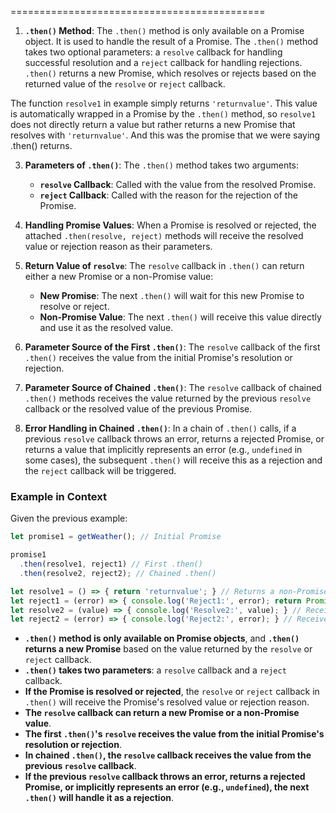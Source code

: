 

============================================

1. **`.then()` Method**: The `.then()` method is only available on a Promise object. It is used to handle the result of a Promise. The `.then()` method takes two optional parameters: a `resolve` callback for handling successful resolution and a `reject` callback for handling rejections. `.then()` returns a new Promise, which resolves or rejects based on the returned value of the `resolve` or `reject` callback.

The function `resolve1` in  example simply returns `'returnvalue'`. This value is automatically wrapped in a Promise by the `.then()` method, so `resolve1` does not directly return a value but rather returns a new Promise that resolves with `'returnvalue'`. And this was the promise that we were saying .then() returns.

3. **Parameters of `.then()`**: The `.then()` method takes two arguments:
   - **`resolve` Callback**: Called with the value from the resolved Promise.
   - **`reject` Callback**: Called with the reason for the rejection of the Promise.

4. **Handling Promise Values**: When a Promise is resolved or rejected, the attached `.then(resolve, reject)` methods will receive the resolved value or rejection reason as their parameters.

5. **Return Value of `resolve`**: The `resolve` callback in `.then()` can return either a new Promise or a non-Promise value:
   - **New Promise**: The next `.then()` will wait for this new Promise to resolve or reject.
   - **Non-Promise Value**: The next `.then()` will receive this value directly and use it as the resolved value.

6. **Parameter Source of the First `.then()`**: The `resolve` callback of the first `.then()` receives the value from the initial Promise's resolution or rejection.

7. **Parameter Source of Chained `.then()`**: The `resolve` callback of chained `.then()` methods receives the value returned by the previous `resolve` callback or the resolved value of the previous Promise.

8. **Error Handling in Chained `.then()`**: In a chain of `.then()` calls, if a previous `resolve` callback throws an error, returns a rejected Promise, or returns a value that implicitly represents an error (e.g., `undefined` in some cases), the subsequent `.then()` will receive this as a rejection and the `reject` callback will be triggered.

### Example in Context

Given the previous example:

```javascript
let promise1 = getWeather(); // Initial Promise

promise1
  .then(resolve1, reject1) // First .then()
  .then(resolve2, reject2); // Chained .then()

let resolve1 = () => { return 'returnvalue'; } // Returns a non-Promise value
let reject1 = (error) => { console.log('Reject1:', error); return Promise.reject('Error in Reject1'); } // Returns a rejected Promise
let resolve2 = (value) => { console.log('Resolve2:', value); } // Receives value from resolve1 or reject1
let reject2 = (error) => { console.log('Reject2:', error); } // Receives value from reject1
```

- **`.then()` method is only available on Promise objects**, and **`.then()` returns a new Promise** based on the value returned by the `resolve` or `reject` callback.
- **`.then()` takes two parameters**: a `resolve` callback and a `reject` callback.
- **If the Promise is resolved or rejected**, the `resolve` or `reject` callback in `.then()` will receive the Promise's resolved value or rejection reason.
- **The `resolve` callback can return a new Promise or a non-Promise value**.
- **The first `.then()`'s `resolve` receives the value from the initial Promise's resolution or rejection**.
- **In chained `.then()`, the `resolve` callback receives the value from the previous `resolve` callback**.
- **If the previous `resolve` callback throws an error, returns a rejected Promise, or implicitly represents an error (e.g., `undefined`), the next `.then()` will handle it as a rejection**.